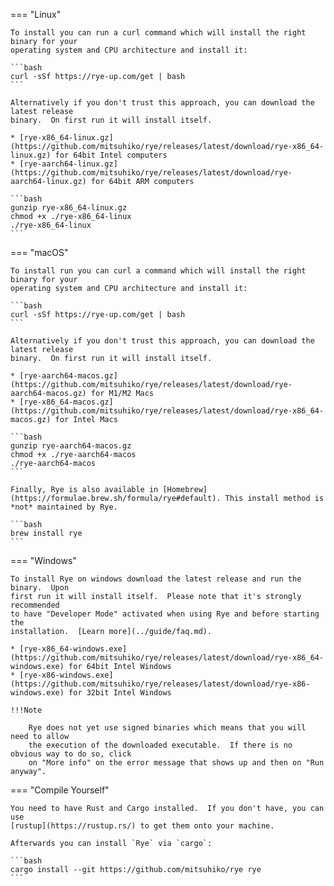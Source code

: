 === "Linux"

    To install you can run a curl command which will install the right binary for your
    operating system and CPU architecture and install it:

    ```bash
    curl -sSf https://rye-up.com/get | bash
    ```

    Alternatively if you don't trust this approach, you can download the latest release
    binary.  On first run it will install itself.

    * [rye-x86_64-linux.gz](https://github.com/mitsuhiko/rye/releases/latest/download/rye-x86_64-linux.gz) for 64bit Intel computers
    * [rye-aarch64-linux.gz](https://github.com/mitsuhiko/rye/releases/latest/download/rye-aarch64-linux.gz) for 64bit ARM computers

    ```bash
    gunzip rye-x86_64-linux.gz
    chmod +x ./rye-x86_64-linux
    ./rye-x86_64-linux
    ```

=== "macOS"

    To install run you can curl a command which will install the right binary for your
    operating system and CPU architecture and install it:

    ```bash
    curl -sSf https://rye-up.com/get | bash
    ```

    Alternatively if you don't trust this approach, you can download the latest release
    binary.  On first run it will install itself.

    * [rye-aarch64-macos.gz](https://github.com/mitsuhiko/rye/releases/latest/download/rye-aarch64-macos.gz) for M1/M2 Macs
    * [rye-x86_64-macos.gz](https://github.com/mitsuhiko/rye/releases/latest/download/rye-x86_64-macos.gz) for Intel Macs

    ```bash
    gunzip rye-aarch64-macos.gz
    chmod +x ./rye-aarch64-macos
    ./rye-aarch64-macos
    ```

    Finally, Rye is also available in [Homebrew](https://formulae.brew.sh/formula/rye#default). This install method is *not* maintained by Rye.

    ```bash
    brew install rye
    ```

=== "Windows"

    To install Rye on windows download the latest release and run the binary.  Upon
    first run it will install itself.  Please note that it's strongly recommended
    to have "Developer Mode" activated when using Rye and before starting the
    installation.  [Learn more](../guide/faq.md).

    * [rye-x86_64-windows.exe](https://github.com/mitsuhiko/rye/releases/latest/download/rye-x86_64-windows.exe) for 64bit Intel Windows
    * [rye-x86-windows.exe](https://github.com/mitsuhiko/rye/releases/latest/download/rye-x86-windows.exe) for 32bit Intel Windows

    !!!Note

        Rye does not yet use signed binaries which means that you will need to allow
        the execution of the downloaded executable.  If there is no obvious way to do so, click
        on "More info" on the error message that shows up and then on "Run anyway".

=== "Compile Yourself"

    You need to have Rust and Cargo installed.  If you don't have, you can use
    [rustup](https://rustup.rs/) to get them onto your machine.

    Afterwards you can install `Rye` via `cargo`:

    ```bash
    cargo install --git https://github.com/mitsuhiko/rye rye
    ```
